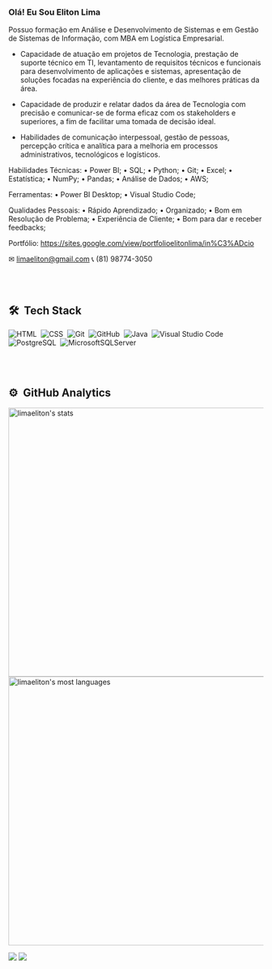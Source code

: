 ### Olá!  Eu Sou Eliton Lima

Possuo formação em Análise e Desenvolvimento de Sistemas e em Gestão de Sistemas de Informação, com MBA em Logística Empresarial.

- Capacidade de atuação em projetos de Tecnologia, prestação de suporte técnico em TI, levantamento de requisitos técnicos e funcionais para desenvolvimento de aplicações e sistemas, apresentação de soluções focadas na experiência do cliente, e das melhores práticas da área.

- Capacidade de produzir e relatar dados da área de Tecnologia com precisão e comunicar-se de forma eficaz com os stakeholders e superiores, a fim de facilitar uma tomada de decisão ideal.

- Habilidades de comunicação interpessoal, gestão de pessoas, percepção crítica e analítica para a melhoria em processos administrativos, tecnológicos e logísticos.

Habilidades Técnicas: 
• Power BI;
• SQL;
• Python;
• Git;
• Excel;
• Estatística;
• NumPy;
• Pandas;
• Análise de Dados;
• AWS;

Ferramentas:
• Power BI Desktop;
• Visual Studio Code;

Qualidades Pessoais:
 • Rápido Aprendizado;
 • Organizado;
 • Bom em Resolução de Problema;
 • Experiência de Cliente;
 • Bom para dar e receber feedbacks;

Portfólio: https://sites.google.com/view/portfolioelitonlima/in%C3%ADcio

✉ limaeliton@gmail.com
📞 (81) 98774-3050


<br><br>

## 🛠 &nbsp;Tech Stack


![HTML](https://img.shields.io/badge/-HTML-05122A?style=flat&logo=HTML5)&nbsp;
![CSS](https://img.shields.io/badge/-CSS-05122A?style=flat&logo=CSS3&logoColor=1572B6)&nbsp;
![Git](https://img.shields.io/badge/-Git-05122A?style=flat&logo=git)&nbsp;
![GitHub](https://img.shields.io/badge/-GitHub-05122A?style=flat&logo=github)&nbsp;
![Java](https://img.shields.io/badge/Java-ED8B00?style=for-the-badge&logo=java&logoColor=white)&nbsp;
![Visual Studio Code](https://img.shields.io/badge/-Visual%20Studio%20Code-05122A?style=flat&logo=visual-studio-code&logoColor=007ACC)&nbsp;
![PostgreSQL](https://img.shields.io/badge/-PostgreSQL-05122A?style=flat&logo=postgresql)&nbsp;
![MicrosoftSQLServer](https://img.shields.io/badge/Microsoft%20SQL%20Sever-CC2927?style=for-the-badge&logo=microsoft%20sql%20server&logoColor=white)

<br><br>
 
## ⚙️ &nbsp;GitHub Analytics

<p align="left">
<img width="530em" src="https://github-readme-stats.vercel.app/api?username=limaeliton&show_icons=true&theme=vision-friendly-dark" alt="limaeliton's stats"/>
<img width="530em" src="https://github-readme-stats.vercel.app/api/top-langs/?username=limaeliton&layout=compact&theme=vision-friendly-dark" alt="limaeliton's most languages"/>
</p>


<!--
<div align="center">
  <a href="https://github.com/limaeliton">
  <img height="160em" src="https://github-readme-stats.vercel.app/api?username=limaeliton&show_icons=true&theme=dracula&include_all_commits=true&count_private=true"/>
  <img height="160em" src="https://github-readme-stats.vercel.app/api/top-langs/?username=limaeliton&layout=compact&langs_count=7&theme=dracula"/>
</div>
-->
  
  <div> 
 
  <a href = "mailto:limaeliton@gmail.com"><img src="https://img.shields.io/badge/-Gmail-%23333?style=for-the-badge&logo=gmail&logoColor=white" target="_blank"></a>
  <a href="https://www.linkedin.com/in/elitonlima/" target="_blank"><img src="https://img.shields.io/badge/-LinkedIn-%230077B5?style=for-the-badge&logo=linkedin&logoColor=white" target="_blank"></a> 
 
</div>
